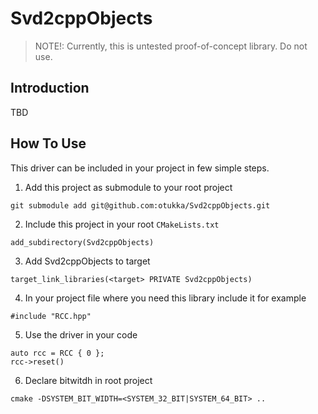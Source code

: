 # Svd2cppObjects

> NOTE!: Currently, this is untested proof-of-concept library. Do not use.

## Introduction

TBD

## How To Use

This driver can be included in your project in few simple steps.

1. Add this project as submodule to your root project

```
git submodule add git@github.com:otukka/Svd2cppObjects.git
```

2. Include this project in your root `CMakeLists.txt`

```
add_subdirectory(Svd2cppObjects)
```

3. Add Svd2cppObjects to target

```
target_link_libraries(<target> PRIVATE Svd2cppObjects)

```

4. In your project file where you need this library include it for example

```
#include "RCC.hpp"

```

5. Use the driver in your code

```
auto rcc = RCC { 0 };
rcc->reset()

```

6. Declare bitwitdh in root project

```
cmake -DSYSTEM_BIT_WIDTH=<SYSTEM_32_BIT|SYSTEM_64_BIT> ..

```
